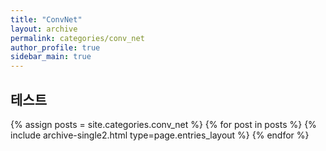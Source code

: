 ```yaml
---
title: "ConvNet"
layout: archive
permalink: categories/conv_net
author_profile: true
sidebar_main: true
---
```


## 테스트

{% assign posts = site.categories.conv_net %}
{% for post in posts %} {% include archive-single2.html type=page.entries_layout %} {% endfor %}